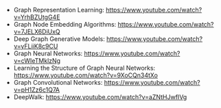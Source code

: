 - Graph Representation Learning: https://www.youtube.com/watch?v=YrhBZUtgG4E
- Graph Node Embedding Algorithms: https://www.youtube.com/watch?v=7JELX6DiUxQ
- Deep Graph Generative Models: https://www.youtube.com/watch?v=yFLiiK8c9CU
- Graph Neural Networks: https://www.youtube.com/watch?v=cWIeTMklzNg
- Learning the Structure of Graph Neural Networks: https://www.youtube.com/watch?v=9XoCQn34tXo
- Graph Convolutional Networks: https://www.youtube.com/watch?v=pH1Zz6c1Q7A
- DeepWalk: https://www.youtube.com/watch?v=aZNtHJwfIVg
